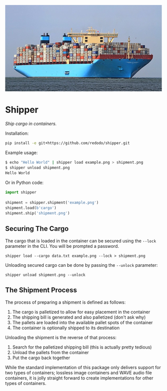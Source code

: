 ![Shipper](./example.png)

# Shipper

*Ship cargo in containers.*

Installation:

```bash
pip install -e git+https://github.com/redodo/shipper.git
```

Example usage:

```bash
$ echo "Hello World" | shipper load example.png > shipment.png
$ shipper unload shipment.png
Hello World
```

Or in Python code:

```python
import shipper

shipment = shipper.shipment('example.png')
shipment.load(b'cargo')
shipment.ship('shipment.png')
```

## Securing The Cargo

The cargo that is loaded in the container can be secured using the `--lock`
parameter in the CLI. You will be prompted a password.

    shipper load --cargo data.txt example.png --lock > shipment.png

Unloading secured cargo can be done by passing the `--unlock` parameter:

    shipper unload shipment.png --unlock

## The Shipment Process

The process of preparing a shipment is defined as follows:

1. The cargo is palletized to allow for easy placement in the container
2. The shipping bill is generated and also palletized (don't ask why)
3. The pallets are loaded into the available pallet spots of the container
4. The container is optionally shipped to its destination

Unloading the shipment is the reverse of that process:

1. Search for the palletized shipping bill (this is actually pretty tedious)
2. Unload the pallets from the container
3. Put the cargo back together

While the standard implementation of this package only delivers support for two
types of containers; lossless image containers and WAVE audio file containers,
it is jolly straight forward to create implementations for other types of
containers.
